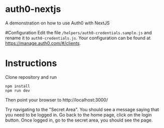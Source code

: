 # auth0-nextjs
A demonstration on how to use Auth0 with NextJS

#Configuration
Edit the file `/helpers/auth0-credentials.sample.js` and rename it to `auth0-credentials.js`.  Your configuration can be found at https://manage.auth0.com/#/clients.
 

# Instructions
Clone repository and run 
``` 
npm install
npm run dev 
```
Then point your browser to
http://localhost:3000/

Try navigating to the "Secret Area".  You should see a message saying that you need to be logged in. Go back to the home page, click on the login button.  Once logged in, go to the secret area, you should see the page.
